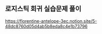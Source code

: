 로지스틱 회귀 실습문제 풀이
------
https://florentine-antelope-3ec.notion.site/5-48dc8760d05d4ab5b8eda8c4e1b73796

